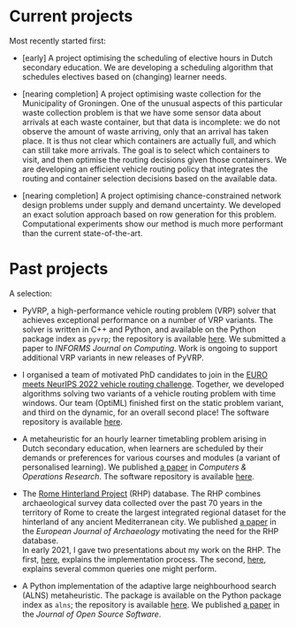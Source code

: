 <!--
.. title: Projects
.. slug: projects
.. date: 2020-11-23 18:53:07 UTC+01:00
.. updated: 2023-09-28 22:49 UTC+01:00
.. tags: 
.. category: 
.. link: 
.. description: 
.. type: text
-->

# Current projects

Most recently started first:

- [early] 
  A project optimising the scheduling of elective hours in Dutch secondary education.
  We are developing a scheduling algorithm that schedules electives based on (changing) learner needs.

- [nearing completion]
  A project optimising waste collection for the Municipality of Groningen.
  One of the unusual aspects of this particular waste collection problem is that we have some sensor data about arrivals at each waste container, but that data is incomplete: we do not observe the amount of waste arriving, only that an arrival has taken place.
  It is thus not clear which containers are actually full, and which can still take more arrivals.
  The goal is to select which containers to visit, and then optimise the routing decisions given those containers.
  We are developing an efficient vehicle routing policy that integrates the routing and container selection decisions based on the available data.

- [nearing completion]
  A project optimising chance-constrained network design problems under supply and demand uncertainty.
  We developed an exact solution approach based on row generation for this problem.
  Computational experiments show our method is much more performant than the current state-of-the-art.

# Past projects

A selection:

- PyVRP, a high-performance vehicle routing problem (VRP) solver that achieves exceptional performance on a number of VRP variants.
  The solver is written in C++ and Python, and available on the Python package index as `pyvrp`; the repository is available [here](https://github.com/PyVRP/PyVRP/).
  We submitted a paper to _INFORMS Journal on Computing_.
  Work is ongoing to support additional VRP variants in new releases of PyVRP.

- I organised a team of motivated PhD candidates to join in the
  [EURO meets NeurIPS 2022 vehicle routing challenge](https://euro-neurips-vrp-2022.challenges.ortec.com/).
  Together, we developed algorithms solving two variants of a vehicle routing problem with time windows.
  Our team (OptiML) finished first on the static problem variant, and third on the dynamic, for an
  overall second place! The software repository is available [here](https://github.com/N-Wouda/Euro-NeurIPS-2022).

- A metaheuristic for an hourly learner timetabling problem arising in Dutch
  secondary education, when learners are scheduled by their demands or preferences
  for various courses and modules (a variant of personalised learning).
  We published [a paper](https://doi.org/10.1016/j.cor.2022.106089) in 
  _Computers & Operations Research_. The software repository is available 
  [here](https://github.com/N-Wouda/PL-Heuristic).

- The [Rome Hinterland Project](http://comparativesurveyarchaeology.org/) (RHP)
  database. The RHP combines archaeological survey data collected over the past
  70 years in the territory of Rome to create the largest integrated regional
  dataset for the hinterland of any ancient Mediterranean city. We published 
  [a paper](https://doi.org/10.1017/eaa.2021.51) in the _European Journal of
  Archaeology_ motivating the need for the RHP database.
  <br />
  In early 2021, I gave two presentations about my work on the RHP. The first,
  [here](https://nielswouda.com/slides/rhp_tech), explains the implementation
  process. The second, [here](https://nielswouda.com/slides/rhp_user), explains
  several common queries one might perform.

- A Python implementation of the adaptive large neighbourhood search (ALNS) 
  metaheuristic. The package is available on the Python package index as `alns`; 
  the repository is available [here](https://github.com/N-Wouda/ALNS). We published 
  [a paper](https://doi.org/10.21105/joss.05028) in the _Journal of Open Source Software_.
